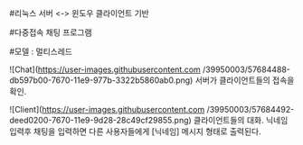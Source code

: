 #리눅스 서버 <-> 윈도우 클라이언트 기반

#다중접속 채팅 프로그램

#모델 : 멀티스레드

  ![Chat](https://user-images.githubusercontent.com
/39950003/57684488-db597b00-7670-11e9-977b-3322b5860ab0.png)
  서버가 클라이언트들의 접속을 확인.
  
  ![Client](https://user-images.githubusercontent.com
/39950003/57684492-deed0200-7670-11e9-9d28-28c49cf29855.png)
클라이언트들의 대화.
닉네임 입력후 채팅을 입력하면 다른 사용자들에게 [닉네임] 메시지 형태로 출력된다.
